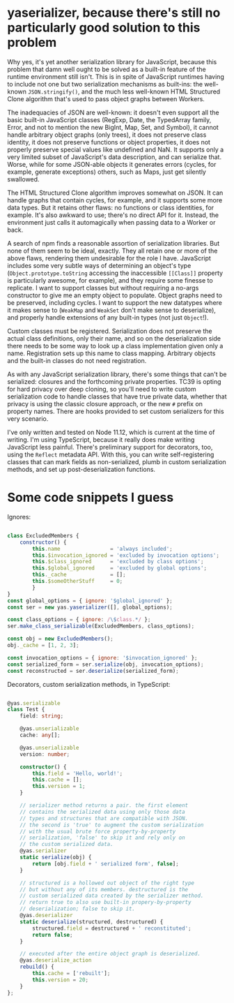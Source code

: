 # yaserializer, because there's still no particularly good solution to this problem

Why yes, it's yet another serialization library for JavaScript, because this problem that damn well ought to be solved as a built-in feature of the runtime environment still isn't. This is in spite of JavaScript runtimes having to include not one but two serialization mechanisms as built-ins: the well-known `JSON.stringify()`, and the much less well-known HTML Structured Clone algorithm that's used to pass object graphs between Workers.

The inadequacies of JSON are well-known: it doesn't even support all the basic built-in JavaScript classes (RegExp, Date, the TypedArray family, Error, and not to mention the new BigInt, Map, Set, and Symbol), it cannot handle arbitrary object graphs (only trees), it does not preserve class identity, it does not preserve functions or object properties, it does not properly preserve special values like undefined and NaN. It supports only a very limited subset of JavaScript's data description, and can serialize that. Worse, while for some JSON-able objects it generates errors (cycles, for example, generate exceptions) others, such as Maps, just get silently swallowed.

The HTML Structured Clone algorithm improves somewhat on JSON. It can handle graphs that contain cycles, for example, and it supports some more data types. But it retains other flaws: no functions or class identities, for example. It's also awkward to use; there's no direct API for it. Instead, the environment just calls it automagically when passing data to a Worker or back.

A search of npm finds a reasonable assortion of serialization libraries. But none of them seem to be ideal, exactly. They all retain one or more of the above flaws, rendering them undesirable for the role I have. JavaScript includes some very subtle ways of determining an object's type (`Object.prototype.toString` accessing the inaccessible `[[Class]]` property is particularly awesome, for example), and they require some finesse to replicate. I want to support classes but without requiring a no-args constructor to give me an empty object to populate. Object graphs need to be preserved, including cycles. I want to support the new datatypes where it makes sense to (`WeakMap` and `WeakSet` don't make sense to deserialize), and properly handle extensions of any built-in types (not just `Object`!).

Custom classes must be registered. Serialization does not preserve the actual class definitions, only their name, and so on the deserialization side there needs to be some way to look up a class implementation given only a name. Registration sets up this name to class mapping. Arbitrary objects and the built-in classes do not need registration. 

As with any JavaScript serialization library, there's some things that can't be serialized: closures and the forthcoming private properties. TC39 is opting for hard privacy over deep cloning, so you'll need to write custom serialization code to handle classes that have true private data, whether that privacy is using the classic closure approach, or the new `#` prefix on property names. There are hooks provided to set custom serializers for this very scenario.

I've only written and tested on Node 11.12, which is current at the time of writing. I'm using TypeScript, because it really does make writing JavaScript less painful. There's preliminary support for decorators, too, using the `Reflect` metadata API. With this, you can write self-registering classes that can mark fields as non-serialized, plumb in custom serialization methods, and set up post-deserialization functions.

# Some code snippets I guess

Ignores:

```javascript

class ExcludedMembers {
	constructor() {
		this.name                = 'always included';
		this.$invocation_ignored = 'excluded by invocation options';
		this.$class_ignored      = 'excluded by class options';
		this.$global_ignored     = 'excluded by global options';
		this._cache              = [];
		this.$someOtherStuff     = 0;
		}
}
const global_options = { ignore: '$global_ignored' };
const ser = new yas.yaserializer([], global_options);

const class_options = { ignore: /\$class.*/ };
ser.make_class_serializable(ExcludedMembers, class_options);

const obj = new ExcludedMembers();
obj._cache = [1, 2, 3];

const invocation_options = { ignore: '$invocation_ignored' };
const serialized_form = ser.serialize(obj, invocation_options);
const reconstructed = ser.deserialize(serialized_form);

```

Decorators, custom serialization methods, in TypeScript:

```typescript

@yas.serializable
class Test {
 	field: string;

 	@yas.unserializable
 	cache: any[];

 	@yas.unserializable
 	version: number;

	constructor() {
		this.field = 'Hello, world!';
		this.cache = [];
		this.version = 1;
	}

	// serializer method returns a pair. the first element 
	// contains the serialized data using only those data
	// types and structures that are compatible with JSON.
	// the second is 'true' to augment the custom serialization
	// with the usual brute force property-by-property
	// serialization, 'false' to skip it and rely only on 
	// the custom serialized data.
	@yas.serializer
	static serialize(obj) {
		return [obj.field + ' serialized form', false];
	}

	// structured is a hollowed out object of the right type
	// but without any of its members. destructured is the 
	// custom serialized data created by the serializer method.
	// return true to also use built-in propery-by-property
	// deserialization; false to skip it.
	@yas.deserializer
	static deserialize(structured, destructured) {
		structured.field = destructured + ' reconstituted';
		return false;
	}

 	// executed after the entire object graph is deserialized. 
 	@yas.deserialize_action
	rebuild() {
		this.cache = ['rebuilt'];
		this.version = 20;
	}
};

```
